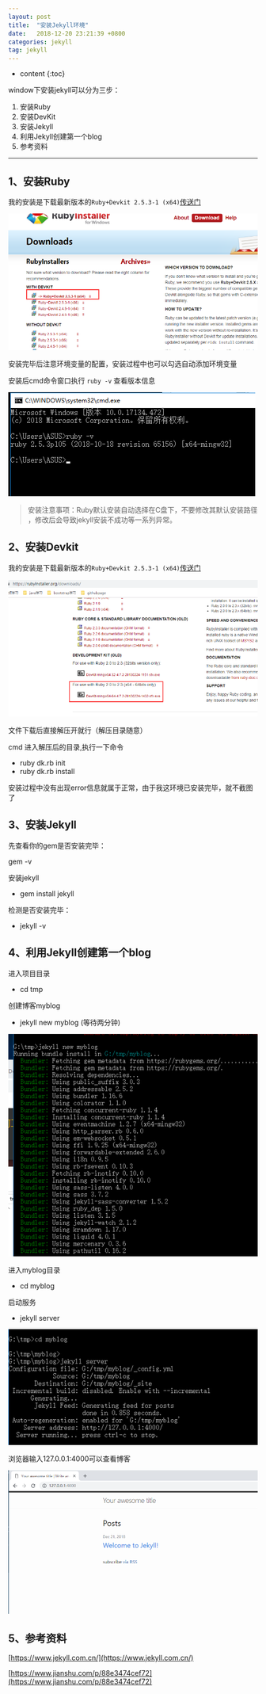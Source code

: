 ```yaml
---
layout: post
title:  "安装Jekyll环境"
date:   2018-12-20 23:21:39 +0800
categories: jekyll
tag: jekyll
---
```


* content
{:toc}

window下安装jekyll可以分为三步：

1. 安装Ruby
2. 安装DevKit
3. 安装Jekyll
4. 利用Jekyll创建第一个blog
5. 参考资料

----------


## 1、安装Ruby  ##

  我的安装是下载最新版本的`Ruby+Devkit 2.5.3-1 (x64)`[传送门](https://rubyinstaller.org/downloads/)

![install_step](/images/2018-12/pic1.png)

安装完毕后注意环境变量的配置，安装过程中也可以勾选自动添加环境变量

安装后cmd命令窗口执行 `ruby -v`  查看版本信息

![install_step](/images/2018-12/pic2.png)

>安装注意事项：Ruby默认安装自动选择在C盘下，不要修改其默认安装路径
，修改后会导致jekyll安装不成功等一系列异常。



## 2、安装Devkit ##
我的安装是下载最新版本的`Ruby+Devkit 2.5.3-1 (x64)`[传送门](https://rubyinstaller.org/downloads/)


![install_step](/images/2018-12/pic3.png)


文件下载后直接解压开就行（解压目录随意）

cmd 进入解压后的目录,执行一下命令

* ruby dk.rb init
* ruby dk.rb install

安装过程中没有出现error信息就属于正常，由于我这环境已安装完毕，就不截图了

## 3、安装Jekyll ##

先查看你的gem是否安装完毕：

gem -v

安装jekyll

* gem install jekyll

检测是否安装完毕：

* jekyll -v

## 4、利用Jekyll创建第一个blog ##

进入项目目录

* cd tmp

创建博客myblog

* jekyll new myblog (等待两分钟)

![install_step](/images/2018-12/pic5.png)

进入myblog目录

* cd myblog 

启动服务

* jekyll server

![install_step](/images/2018-12/pic6.png)

浏览器输入127.0.0.1:4000可以查看博客

![install_step](/images/2018-12/pic7.png)

## 5、参考资料 ##

[https://www.jekyll.com.cn/](https://www.jekyll.com.cn/)

[https://www.jianshu.com/p/88e3474cef72](https://www.jianshu.com/p/88e3474cef72)

